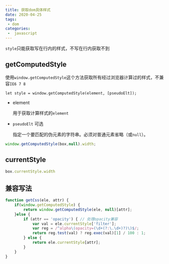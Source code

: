 ```yaml
---
title: 获取dom具体样式
date: 2020-04-25
tags:
 - dom
categories:
 -  javascript
---
```


`style`只能获取写在行内的样式，不写在行内获取不到

## getComputedStyle

使用`window.getComputedStyle`这个方法获取所有经过浏览器计算过的样式，不兼容`IE6 7 8`

```
let style = window.getComputedStyle(element, [pseudoElt]);
```

- element

   用于获取计算样式的`element`

- `pseudoElt` 可选

  指定一个要匹配的伪元素的字符串。必须对普通元素省略（或`null`）。

```js
window.getComputedStyle(box,null).width;
```



## currentStyle

```js
box.currentStyle.width
```



## 兼容写法

```js
function getCss(ele, attr) {
    if(window.getComputedStyle) {
        return window.getComputedStyle(ele, null)[attr];
    }else {
        if (attr == 'opacity') { // 处理opacity兼容
            var val = ele.currentStyle['filter'];
            var reg = /^alpha\(opacity=(\d+(?:\.\d+)?)\)$/;
            return reg.test(val) ? reg.exec(val)[1] / 100 : 1;
        } else {
            return ele.currentStyle[attr];
        }
    }
}
```


